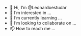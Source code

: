 - 👋 Hi, I’m @Leonardoestudar
- 👀 I’m interested in ...
- 🌱 I’m currently learning ...
- 💞️ I’m looking to collaborate on ...
- 📫 How to reach me ...

<!---
Leonardoestudar/Leonardoestudar is a ✨ special ✨ repository because its `README.md` (this file) appears on your GitHub profile.
You can click the Preview link to take a look at your changes.
--->

